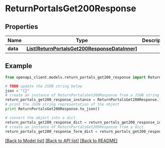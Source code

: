 # ReturnPortalsGet200Response


## Properties
Name | Type | Description | Notes
------------ | ------------- | ------------- | -------------
**data** | [**List[ReturnPortalsGet200ResponseDataInner]**](ReturnPortalsGet200ResponseDataInner.md) |  | [optional] 

## Example

```python
from openapi_client.models.return_portals_get200_response import ReturnPortalsGet200Response

# TODO update the JSON string below
json = "{}"
# create an instance of ReturnPortalsGet200Response from a JSON string
return_portals_get200_response_instance = ReturnPortalsGet200Response.from_json(json)
# print the JSON string representation of the object
print ReturnPortalsGet200Response.to_json()

# convert the object into a dict
return_portals_get200_response_dict = return_portals_get200_response_instance.to_dict()
# create an instance of ReturnPortalsGet200Response from a dict
return_portals_get200_response_form_dict = return_portals_get200_response.from_dict(return_portals_get200_response_dict)
```
[[Back to Model list]](../README.md#documentation-for-models) [[Back to API list]](../README.md#documentation-for-api-endpoints) [[Back to README]](../README.md)


